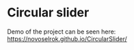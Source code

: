 # Circular slider

Demo of the project can be seen here: https://novoselrok.github.io/CircularSlider/